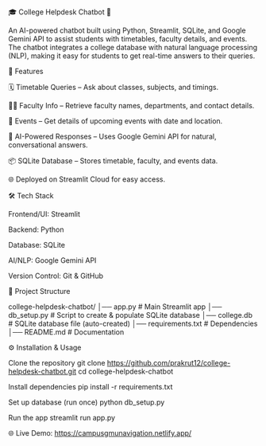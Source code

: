 🎓 College Helpdesk Chatbot 🤖

An AI-powered chatbot built using Python, Streamlit, SQLite, and Google Gemini API to assist students with timetables, faculty details, and events. The chatbot integrates a college database with natural language processing (NLP), making it easy for students to get real-time answers to their queries.

🚀 Features

🗓 Timetable Queries – Ask about classes, subjects, and timings.

👩‍🏫 Faculty Info – Retrieve faculty names, departments, and contact details.

🎉 Events – Get details of upcoming events with date and location.

🤖 AI-Powered Responses – Uses Google Gemini API for natural, conversational answers.

📦 SQLite Database – Stores timetable, faculty, and events data.

🌐 Deployed on Streamlit Cloud for easy access.

🛠 Tech Stack

Frontend/UI: Streamlit

Backend: Python

Database: SQLite

AI/NLP: Google Gemini API

Version Control: Git & GitHub

📂 Project Structure

college-helpdesk-chatbot/ │── app.py # Main Streamlit app │── db_setup.py # Script to create & populate SQLite database │── college.db # SQLite database file (auto-created) │── requirements.txt # Dependencies │── README.md # Documentation

⚙ Installation & Usage

Clone the repository git clone https://github.com/prakrut12/college-helpdesk-chatbot.git cd college-helpdesk-chatbot

Install dependencies pip install -r requirements.txt

Set up database (run once) python db_setup.py

Run the app streamlit run app.py

🌐 Live Demo:
https://campusgmunavigation.netlify.app/
